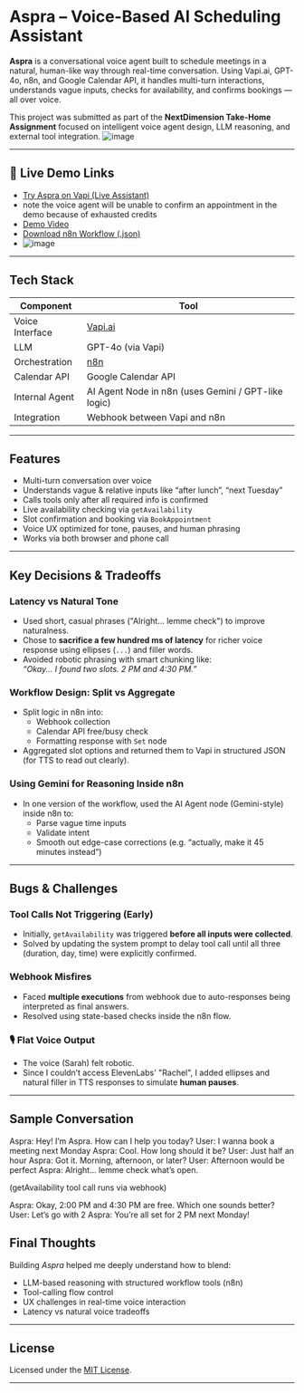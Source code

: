 # Aspra – Voice-Based AI Scheduling Assistant

**Aspra** is a conversational voice agent built to schedule meetings in a natural, human-like way through real-time conversation. Using Vapi.ai, GPT-4o, n8n, and Google Calendar API, it handles multi-turn interactions, understands vague inputs, checks for availability, and confirms bookings — all over voice.

This project was submitted as part of the **NextDimension Take-Home Assignment** focused on intelligent voice agent design, LLM reasoning, and external tool integration.
![image](https://github.com/user-attachments/assets/4c63b549-653c-4468-bb53-bb7ffffae66b)


---

## 🔗 Live Demo Links

-  [Try Aspra on Vapi (Live Assistant)](https://vapi.ai?demo=true&shareKey=f357d247-1557-49fe-993c-37a3136cc5f0&assistantId=3620fd2c-6e97-4ceb-8c3b-c3798b8e10e8)
-  note the voice agent will be unable to confirm an appointment in the demo because of exhausted credits 
- [Demo Video ](https://youtu.be/DKkvHGbAwro)
- [Download n8n Workflow (.json)](https://anasisbatman.app.n8n.cloud/workflow/lvbxhR7AzmMBuMrx)
- ![image](https://github.com/user-attachments/assets/daaceb81-9996-4a66-8885-eb568b19ca29)


---

##  Tech Stack

| Component | Tool |
|----------|------|
| Voice Interface | [Vapi.ai](https://vapi.ai) |
| LLM | GPT-4o (via Vapi) |
| Orchestration | [n8n](https://n8n.io) |
| Calendar API | Google Calendar API |
| Internal Agent | AI Agent Node in n8n (uses Gemini / GPT-like logic) |
| Integration | Webhook between Vapi and n8n |

---

## Features

- Multi-turn conversation over voice
- Understands vague & relative inputs like “after lunch”, “next Tuesday”
- Calls tools only after all required info is confirmed
- Live availability checking via `getAvailability`
- Slot confirmation and booking via `BookAppointment`
- Voice UX optimized for tone, pauses, and human phrasing
- Works via both browser and phone call

---

##  Key Decisions & Tradeoffs

###  **Latency vs Natural Tone**
- Used short, casual phrases ("Alright... lemme check") to improve naturalness.
- Chose to **sacrifice a few hundred ms of latency** for richer voice response using ellipses (`...`) and filler words.
- Avoided robotic phrasing with smart chunking like:  
  _“Okay... I found two slots. 2 PM and 4:30 PM.”_

### **Workflow Design: Split vs Aggregate**
- Split logic in n8n into:
  - Webhook collection
  - Calendar API free/busy check
  - Formatting response with `Set` node
- Aggregated slot options and returned them to Vapi in structured JSON (for TTS to read out clearly).

###  **Using Gemini for Reasoning Inside n8n**
- In one version of the workflow, used the AI Agent node (Gemini-style) inside n8n to:
  - Parse vague time inputs
  - Validate intent
  - Smooth out edge-case corrections (e.g. “actually, make it 45 minutes instead”)

---

##  Bugs & Challenges

###  Tool Calls Not Triggering (Early)
- Initially, `getAvailability` was triggered **before all inputs were collected**.
- Solved by updating the system prompt to delay tool call until all three (duration, day, time) were explicitly confirmed.

###  Webhook Misfires
- Faced **multiple executions** from webhook due to auto-responses being interpreted as final answers.
- Resolved using state-based checks inside the n8n flow.

### 🎙 Flat Voice Output
- The voice (Sarah) felt robotic.
- Since I couldn’t access ElevenLabs' "Rachel", I added ellipses and natural filler in TTS responses to simulate **human pauses**.

---

## Sample Conversation

Aspra: Hey! I’m Aspra. How can I help you today?
User: I wanna book a meeting next Monday
Aspra: Cool. How long should it be?
User: Just half an hour
Aspra: Got it. Morning, afternoon, or later?
User: Afternoon would be perfect
Aspra: Alright... lemme check what’s open.

(getAvailability tool call runs via webhook)

Aspra: Okay, 2:00 PM and 4:30 PM are free. Which one sounds better?
User: Let’s go with 2
Aspra: You’re all set for 2 PM next Monday!
## Final Thoughts

Building *Aspra* helped me deeply understand how to blend:
- LLM-based reasoning with structured workflow tools (n8n)
- Tool-calling flow control
- UX challenges in real-time voice interaction
- Latency vs natural voice tradeoffs

---

##  License

Licensed under the [MIT License](./LICENSE).

---
